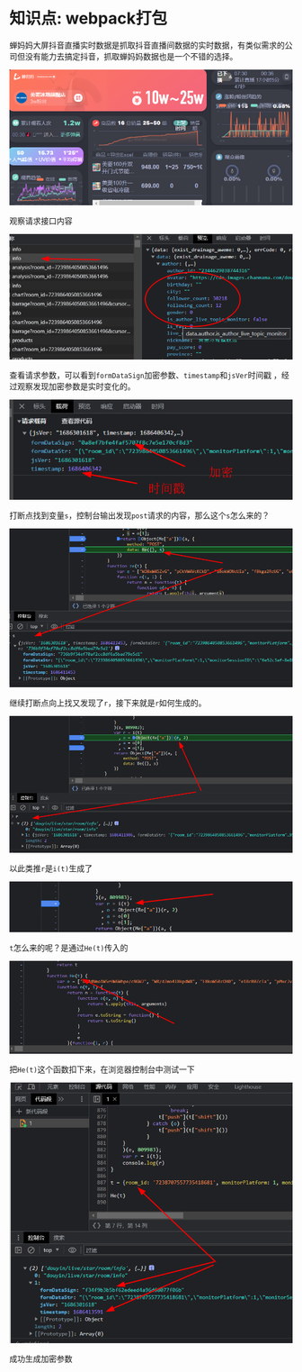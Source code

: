 # 知识点: webpack打包

蝉妈妈大屏抖音直播实时数据是抓取抖音直播间数据的实时数据，有类似需求的公司但没有能力去搞定抖音，抓取蝉妈妈数据也是一个不错的选择。

![debugger](./img/1.png)

观察请求接口内容

![debugger](./img/2.png)

查看请求参数，可以看到`formDataSign`加密参数、`timestamp`和`jsVer`时间戳 ，经过观察发现加密参数是实时变化的。

![debugger](./img/3.png)

打断点找到变量`s`，控制台输出发现`post`请求的内容，那么这个`s`怎么来的？

![debugger](./img/4.png)

继续打断点向上找又发现了`r`，接下来就是`r`如何生成的。

![debugger](./img/5.png)

以此类推`r`是`i(t)`生成了

![debugger](./img/8.png)

`t`怎么来的呢？是通过`He(t)`传入的

![debugger](./img/6.png)

把`He(t)`这个函数扣下来，在浏览器控制台中测试一下

![debugger](./img/7.png)

成功生成加密参数
